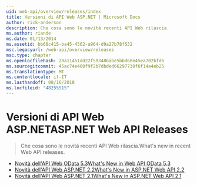 ```yaml
---
uid: web-api/overview/releases/index
title: Versioni di API Web ASP.NET | Microsoft Docs
author: rick-anderson
description: Che cosa sono le novità recenti API Web rilascia.
ms.author: riande
ms.date: 01/13/2014
ms.assetid: bb68c415-ba45-4562-a964-d9a27b78f532
msc.legacyurl: /web-api/overview/releases
msc.type: chapter
ms.openlocfilehash: 20a11451dd22f593486abe5bbd60e45ea702bfd6
ms.sourcegitcommit: 45ac74e400f9f2b7dbded66297730f6f14a4eb25
ms.translationtype: MT
ms.contentlocale: it-IT
ms.lasthandoff: 08/16/2018
ms.locfileid: "48255515"
---
```

<a name="aspnet-web-api-releases"></a><span data-ttu-id="a4311-103">Versioni di API Web ASP.NET</span><span class="sxs-lookup"><span data-stu-id="a4311-103">ASP.NET Web API Releases</span></span>
====================
> <span data-ttu-id="a4311-104">Che cosa sono le novità recenti API Web rilascia.</span><span class="sxs-lookup"><span data-stu-id="a4311-104">What's new in recent Web API releases.</span></span>


- [<span data-ttu-id="a4311-105">Novità dell'API Web OData 5.3</span><span class="sxs-lookup"><span data-stu-id="a4311-105">What's New in Web API OData 5.3</span></span>](whats-new-in-aspnet-web-api-odata-53.md)
- [<span data-ttu-id="a4311-106">Novità dell'API Web ASP.NET 2.2</span><span class="sxs-lookup"><span data-stu-id="a4311-106">What's New in ASP.NET Web API 2.2</span></span>](whats-new-in-aspnet-web-api-22.md)
- [<span data-ttu-id="a4311-107">Novità dell'API Web ASP.NET 2.1</span><span class="sxs-lookup"><span data-stu-id="a4311-107">What's New in ASP.NET Web API 2.1</span></span>](whats-new-in-aspnet-web-api-21.md)
